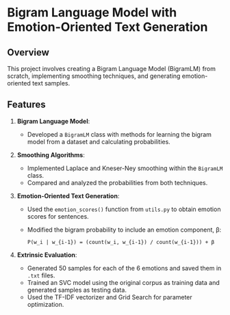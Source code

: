 # Bigram Language Model with Emotion-Oriented Text Generation

## Overview

This project involves creating a Bigram Language Model (BigramLM) from scratch, implementing smoothing techniques, and generating emotion-oriented text samples.

## Features

1. **Bigram Language Model**:
    - Developed a `BigramLM` class with methods for learning the bigram model from a dataset and calculating probabilities.

2. **Smoothing Algorithms**:
    - Implemented Laplace and Kneser-Ney smoothing within the `BigramLM` class.
    - Compared and analyzed the probabilities from both techniques.

3. **Emotion-Oriented Text Generation**:
    - Used the `emotion_scores()` function from `utils.py` to obtain emotion scores for sentences.
    - Modified the bigram probability to include an emotion component, β:
      
       ```
      P(w_i | w_{i-1}) = (count(w_i, w_{i-1}) / count(w_{i-1})) + β
      ```

      
4. **Extrinsic Evaluation**:
    - Generated 50 samples for each of the 6 emotions and saved them in `.txt` files.
    - Trained an SVC model using the original corpus as training data and generated samples as testing data.
    - Used the TF-IDF vectorizer and Grid Search for parameter optimization.

